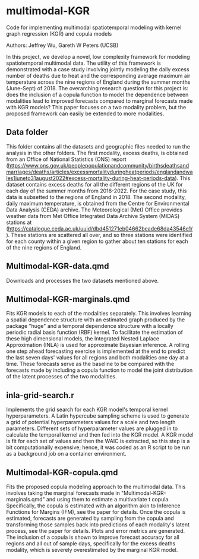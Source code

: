 # multimodal-KGR

Code for implementing multimodal spatiotemporal modeling with kernel graph regression (KGR) and copula models

Authors: Jeffrey Wu, Gareth W Peters (UCSB)

In this project, we develop a novel, low complexity framework for modeling spatiotemporal multimodal data. The utility of this framework is demonstrated with a case study involving jointly modeling the daily excess number of deaths due to heat and the corresponding average maximum air temperature across the nine regions of England during the summer months (June-Sept) of 2018. The overarching research question for this project is: does the inclusion of a copula function to model the dependence between modalities lead to improved forecasts compared to marginal forecasts made with KGR models? This paper focuses on a two
modality problem, but the proposed framework can easily be extended to more modalities.

## Data folder

This folder contains all the datasets and geographic files needed to run the analysis in the other folders. The first modality, excess deaths, is obtained from an Office of National Statistics (ONS) report (https://www.ons.gov.uk/peoplepopulationandcommunity/birthsdeathsandmarriages/deaths/articles/excessmortalityduringheatperiods/englandandwales1juneto31august2022#excess-mortality-during-heat-periods-data). This dataset contains excess deaths for all the different regions of the UK for each day of the summer months from 2016-2022. For the case study, this data is subsetted to the regions of England in 2018. The second modality, daily maximum temperature, is obtained from the Centre for Environmental Data Analysis (CEDA) archive. The Meteorological (Met) Office provides weather data from Met Office Integrated Data Archive System (MIDAS) stations at (https://catalogue.ceda.ac.uk/uuid/dbd451271eb04662beade68da43546e1/). These stations are scattered all over, and so three stations were identified for each county within a given region to gather about ten stations for each of the nine regions of England. 
 
## Multimodal-KGR-data.qmd

Downloads and processes the two datasets mentioned above.

## Multimodal-KGR-marginals.qmd

Fits KGR models to each of the modalities separately. This involves learning a spatial dependence structure with an estimated graph produced by the package "huge" and a temporal dependence structure with a locally periodic radial basis function (RBF) kernel. To facilitate the estimation of these high dimensional models, the Integrated Nested Laplace Approximation (INLA) is used for approximate Bayesian inference. A rolling one step ahead forecasting exercise is implemented at the end to predict the last seven days' values for all regions and both modalities one day at a time. These forecasts serve as the baseline to be compared with the forecasts made by including a copula function to model the joint distribution of the latent processes of the two modalities. 

## inla-grid-search.r

Implements the grid search for each KGR model's temporal kernel hyperparameters. A Latin hypercube sampling scheme is used to generate a grid of potential hyperparameters values for a scale and two length parameters. Different sets of hyperparameter values are plugged in to calculate the temporal kernel and then fed into the KGR model. A KGR model is fit for each set of values and then the WAIC is extracted, so this step is a bit computationally expensive; hence, it was coded as an R script to be run as a background job on a container environment. 

## Multimodal-KGR-copula.qmd 

Fits the proposed copula modeling approach to the multimodal data. This involves taking the marginal forecasts made in "Multimodal-KGR-marginals.qmd" and using them to estimate a multivariate t copula. Specifically, the copula is estimated with an algorithm akin to Inference Functions for Margins (IFM), see the paper for details. Once the copula is estimated, forecasts are generated by sampling from the copula and transforming those samples back into predictions of each modality's latent process, see the paper for details. Plots and error metrics are generated. The inclusion of a copula is shown to improve forecast accuracy for all regions and all out of sample days, specifically for the excess deaths modality, which is severely overestimated by the marginal KGR model. 

